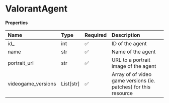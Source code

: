 # ValorantAgent

**Properties**

| Name               | Type      | Required | Description                                                     |
| :----------------- | :-------- | :------- | :-------------------------------------------------------------- |
| id\_               | int       | ✅       | ID of the agent                                                 |
| name               | str       | ✅       | Name of the agent                                               |
| portrait_url       | str       | ✅       | URL to a portrait image of the agent                            |
| videogame_versions | List[str] | ✅       | Array of of video game versions (ie. patches) for this resource |

<!-- This file was generated by liblab | https://liblab.com/ -->
